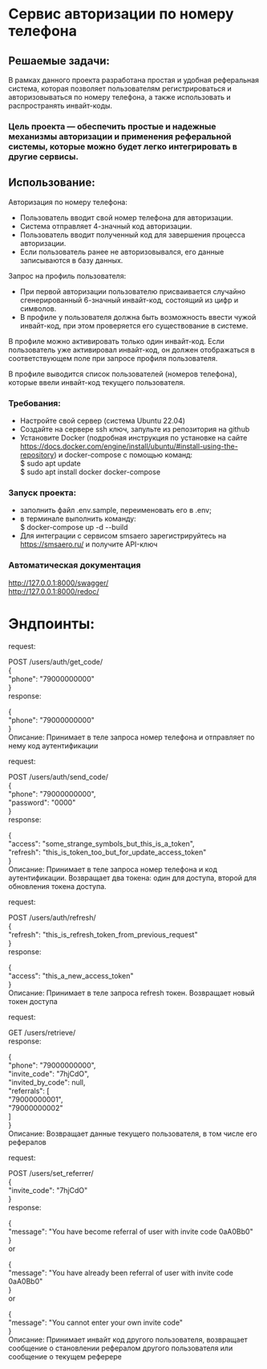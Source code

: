 # Сервис авторизации по номеру телефона 
## Решаемые задачи:     
В рамках данного проекта разработана простая и удобная реферальная система, которая позволяет пользователям регистрироваться и авторизовываться по номеру телефона, а также использовать и распространять инвайт-коды.    

### Цель проекта — обеспечить простые и надежные механизмы авторизации и применения реферальной системы, которые можно будет легко интегрировать в другие сервисы.   
  
## Использование:  
    
Авторизация по номеру телефона: 
- Пользователь вводит свой номер телефона для авторизации.  
- Система отправляет 4-значный код авторизации.   
- Пользователь вводит полученный код для завершения процесса авторизации.     
- Если пользователь ранее не авторизовывался, его данные записываются в базу данных.     

Запрос на профиль пользователя:    
    
- При первой авторизации пользователю присваивается случайно сгенерированный 6-значный инвайт-код, состоящий из цифр и   символов.
- В профиле у пользователя должна быть возможность ввести чужой инвайт-код, при этом проверяется его существование в системе.   

В профиле можно активировать только один инвайт-код. Если пользователь уже активировал инвайт-код, он должен отображаться в    соответствующем поле при запросе профиля пользователя.   
      
В профиле выводится список пользователей (номеров телефона), которые ввели инвайт-код текущего пользователя.   

### Требования:  
- Настройте свой сервер (система Ubuntu 22.04)   
- Создайте на сервере ssh ключ, запульте из репозитория на github   
- Установите Docker (подробная инструкция по установке на сайте https://docs.docker.com/engine/install/ubuntu/#install-using-the-repository) и docker-compose с помощью команд:   
$ sudo apt update   
$ sudo apt install docker docker-compose   


### Запуск проекта:   
- заполнить файл .env.sample, переименовать его в .env;    
- в терминале выполнить команду:   
$ docker-compose up -d --build
- Для интеграции с сервисом smsaero зарегистрируйтесь на https://smsaero.ru/ и получите API-ключ  
      
### Автоматическая документация    
http://127.0.0.1:8000/swagger/   
http://127.0.0.1:8000/redoc/    
   
# Эндпоинты:    
request:   
   
POST /users/auth/get_code/   
{   
  "phone": "79000000000"   
}   
response:   
   
{   
  "phone": "79000000000"   
}   
Описание: Принимает в теле запроса номер телефона и отправляет по нему код аутентификации   
   
request:   
    
POST /users/auth/send_code/   
{   
  "phone": "79000000000",   
  "password": "0000"   
}   
response:   
   
{   
  "access": "some_strange_symbols_but_this_is_a_token",  
  "refresh": "this_is_token_too_but_for_update_access_token"   
}   
Описание: Принимает в теле запроса номер телефона и код аутентификации. Возвращает два токена: один для доступа, второй для обновления токена доступа.   
   
request:  
   
POST /users/auth/refresh/   
{   
  "refresh": "this_is_refresh_token_from_previous_request"   
}   
response:   
   
{  
  "access": "this_a_new_access_token"  
}   
Описание: Принимает в теле запроса refresh токен. Возвращает новый токен доступа   
   
request:   
    
GET /users/retrieve/   
response:   
   
{   
  "phone": "79000000000",     
  "invite_code": "7hjCdO",    
  "invited_by_code": null,    
  "referrals": [    
    "79000000001",    
    "79000000002"    
  ]    
}    
Описание: Возвращает данные текущего пользователя, в том числе его рефералов    

request:   
    
POST /users/set_referrer/    
{    
    "invite_code": "7hjCdO"    
}     
response:    
    
{    
  "message": "You have become referral of user with invite code 0aA0Bb0"    
}    
or    
   
{    
  "message": "You have already been referral of user with invite code 0aA0Bb0"    
}    
or    
     
{    
  "message": "You cannot enter your own invite code"    
}     
Описание: Принимает инвайт код другого пользователя, возвращает сообщение о становлении рефералом другого пользователя или     сообщение о текущем реферере    



